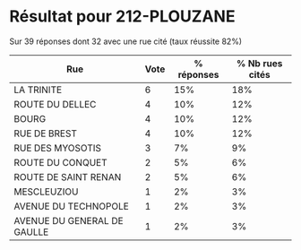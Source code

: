 # Résultat pour 212-PLOUZANE

Sur 39 réponses dont 32 avec une rue cité (taux réussite 82%)

| Rue | Vote | % réponses | % Nb rues cités|
|-----|------|------------|----------------|
| LA TRINITE | 6 | 15% | 18%|
| ROUTE DU DELLEC | 4 | 10% | 12%|
| BOURG | 4 | 10% | 12%|
| RUE DE BREST | 4 | 10% | 12%|
| RUE DES MYOSOTIS | 3 | 7% | 9%|
| ROUTE DU CONQUET | 2 | 5% | 6%|
| ROUTE DE SAINT RENAN | 2 | 5% | 6%|
| MESCLEUZIOU | 1 | 2% | 3%|
| AVENUE DU TECHNOPOLE | 1 | 2% | 3%|
| AVENUE DU GENERAL DE GAULLE | 1 | 2% | 3%|
